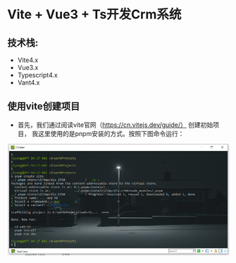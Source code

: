 # Vite + Vue3 + Ts开发Crm系统

## 技术栈:
- Vite4.x
- Vue3.x
- Typescript4.x
- Vant4.x

## 使用vite创建项目
- 首先，我们通过阅读vite官网（https://cn.vitejs.dev/guide/） 创建初始项目，
我这里使用的是pnpm安装的方式。按照下图命令运行：

![创建vite项目](../../assets/images/1.png)
